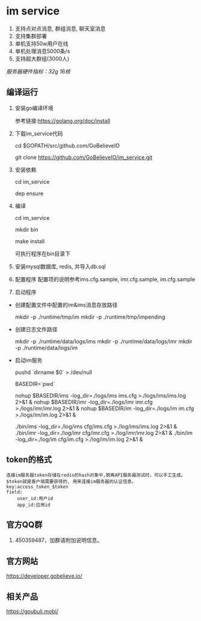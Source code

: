 
# im service
1. 支持点对点消息, 群组消息, 聊天室消息
2. 支持集群部署
3. 单机支持50w用户在线
4. 单机处理消息5000条/s
5. 支持超大群组(3000人)

*服务器硬件指标：32g 16核*

## 编译运行

1. 安装go编译环境

   参考链接:https://golang.org/doc/install

2. 下载im_service代码

   cd $GOPATH/src/github.com/GoBelieveIO

   git clone https://github.com/GoBelieveIO/im_service.git

3. 安装依赖

   cd im_service

   dep ensure

4. 编译

   cd im_service
    
   mkdir bin
    
   make install
    
   可执行程序在bin目录下

5. 安装mysql数据库, redis, 并导入db.sql

6. 配置程序
   配置项的说明参考ims.cfg.sample, imr.cfg.sample, im.cfg.sample

7. 启动程序

  * 创建配置文件中配置的im&ims消息存放路径

    mkdir -p ./runtime/tmp/im
    mkdir -p ./runtime/tmp/impending

  * 创建日志文件路径
    
    mkdir -p ./runtime/data/logs/ims
    mkdir -p ./runtime/data/logs/imr
    mkdir -p ./runtime/data/logs/im

  * 启动im服务

    pushd \`dirname $0\` > /dev/null

    BASEDIR=\`pwd\`

    nohup $BASEDIR/ims -log_dir=./logs/ims ims.cfg >./logs/ims/ims.log 2>&1 &
    nohup $BASEDIR/imr -log_dir=./logs/imr imr.cfg >./logs/imr/imr.log 2>&1 &
    nohup $BASEDIR/im -log_dir=./logs/im im.cfg >./logs/im/im.log 2>&1 &

    ./bin/ims -log_dir=./log/ims cfg/ims.cfg >./log/ims/ims.log 2>&1 &
    ./bin/imr -log_dir=./log/imr cfg/imr.cfg >./log/imr/imr.log 2>&1 &
    ./bin/im -log_dir=./log/im cfg/im.cfg >./log/im/im.log 2>&1 &

## token的格式

    连接im服务器token存储在redis的hash对象中,脱离API服务器测试时，可以手工生成。
    $token就是客户端需要获得的, 用来连接im服务器的认证信息。
    key:access_token_$token
    field:
        user_id:用户id
        app_id:应用id


## 官方QQ群
1. 450359487，加群请附加说明信息。

## 官方网站
   https://developer.gobelieve.io/

## 相关产品
   https://goubuli.mobi/

